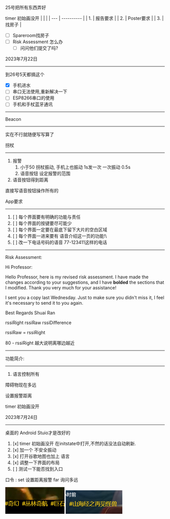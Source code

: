 25号把所有东西弄好

timer 初始画没开
|     |            |
| --- | ---------- |
| 1.  | 报告要求   |
| 2.  | Poster要求 |
| 3.  | 找房子     | 
- [ ] Spareroom找房子
- [ ] Risk Assessment 怎么办
	- [ ] 问问他们提交了吗?

2023年7月22日
____
到26号5天都搞这个
- [x] 手机进水
- [ ] 串口无法使用,重新解决一下
- [ ] ESP8266串口的使用
- [ ] 手机和手杖蓝牙通讯
---

Beacon
___
实在不行就随便写写算了


拐杖
___
1. 报警 
	1. 小于50 拐杖振动, 手机上也振动 1s发一次 一次振动 0.5s
	2. 语音按钮 设定报警的范围
2. 语音按钮得到距离

直接写语音按钮操作所有的

App要求
___
1. [ ] 每个界面要有明确的功能与责任
2. [ ] 每个界面的按键要尽可能少
3. [ ] 每个界面一定要在最底下留下大片的空白区域
4. [ ] 每个界面一进来要有 语音介绍这一页的功能!\
5. [ ] 改一下电话号码的语音 77-123411这样的电话


___
Risk Assessment:

Hi Professor:

Hello Professor, here is my revised risk assessment. I have made the changes according to your suggestions, and I have **bolded** the sections that I modified. Thank you very much for your assistance!

I sent you a copy last Wednesday. Just to make sure you didn't miss it, I feel it's necessary to send it to you again.

Best Regards
Shuai Ran


rssiRight
rssiRaw
rssiDifference


rssiRaw = rssiRight


80 - rssiRight
越大说明离哪边越近


___
功能简介:
___
1. 语言控制所有

障碍物现在多远

设置报警距离

timer 初始画没开

2023年7月24日
___
桌面的 Android Stuio才是改好的
1. [x] timer 初始画没开 在initstate中打开,不然的话没法自动刷新.
2. [x] 加一个 不安全振动
3. [x] 打开谷歌地图也加上 语言
4. [x] 调整一下界面的布局
5. [ ] 测试一下能否找到入口

口令 : 
set  设置距离报警
far  询问多远


![](assets/截图_20230724095548.png)
![](assets/截图_20230724095946.png)


